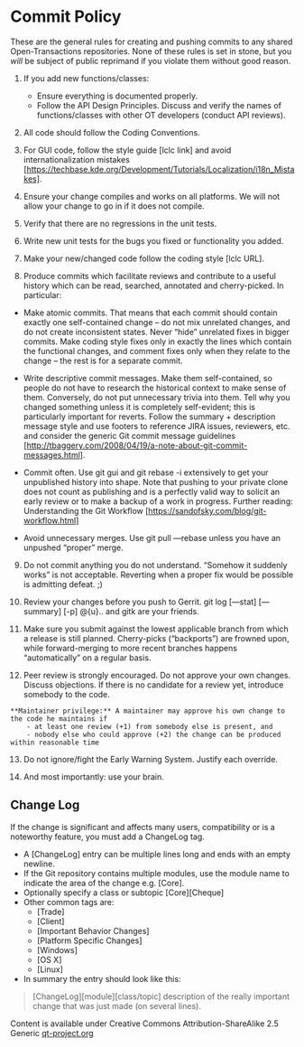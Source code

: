 **Commit Policy**
=================

These are the general rules for creating and pushing commits to any shared Open-Transactions repositories. None of these rules is set in stone, but you *will* be subject of public reprimand if you violate them without good reason.

 1. If you add new functions/classes:
    - Ensure everything is documented properly.
    - Follow the API Design Principles. Discuss and verify the names of functions/classes with other OT developers (conduct API reviews).

 2. All code should follow the Coding Conventions.

 3. For GUI code, follow the style guide [lclc link] and avoid internationalization mistakes [https://techbase.kde.org/Development/Tutorials/Localization/i18n_Mistakes].

 4. Ensure your change compiles and works on all platforms. We will not allow your change to go in if it does not compile.

 5. Verify that there are no regressions in the unit tests.

 6. Write new unit tests for the bugs you fixed or functionality you added.

 7. Make your new/changed code follow the coding style [lclc URL].

 8. Produce commits which facilitate reviews and contribute to a useful history which can be read, searched, annotated and cherry-picked. In particular:

  - Make atomic commits. That means that each commit should contain
    exactly one self-contained change – do not mix unrelated changes, and
    do not create inconsistent states. Never “hide” unrelated fixes in
    bigger commits. Make coding style fixes only in exactly the lines
    which contain the functional changes, and comment fixes only when
    they relate to the change – the rest is for a separate commit.
 
  - Write descriptive commit messages. Make them self-contained, so
    people do not have to research the historical context to make sense
    of them. Conversely, do not put unnecessary trivia into them. Tell
    why you changed something unless it is completely self-evident; this
    is particularly important for reverts. Follow the summary +
    description message style and use footers to reference JIRA issues,
    reviewers, etc. and consider the generic Git commit message
    guidelines [http://tbaggery.com/2008/04/19/a-note-about-git-commit-messages.html].
     
  - Commit often. Use git gui and git rebase -i extensively to get your
    unpublished history into shape. Note that pushing to your private
    clone does not count as publishing and is a perfectly valid way to
    solicit an early review or to make a backup of a work in progress.
    Further reading: Understanding the Git Workflow
    [https://sandofsky.com/blog/git-workflow.html]
 
  - Avoid unnecessary merges. Use git pull —rebase unless you have an
    unpushed “proper” merge.

 9. Do not commit anything you do not understand. “Somehow it suddenly works” is not acceptable. Reverting when a proper fix would be possible is admitting defeat. ;)

 10. Review your changes before you push to Gerrit. git log [—stat] [—summary] [-p] @{u}.. and gitk are your friends.

 11. Make sure you submit against the lowest applicable branch from which a release is still planned. Cherry-picks (“backports”) are frowned upon, while forward-merging to more recent branches happens “automatically” on a regular basis.

 12. Peer review is strongly encouraged. Do not approve your own changes. Discuss objections. If there is no candidate for a review yet, introduce somebody to the code.

    **Maintainer privilege:** A maintainer may approve his own change to the code he maintains if
        - at least one review (+1) from somebody else is present, and
        - nobody else who could approve (+2) the change can be produced within reasonable time

 13. Do not ignore/fight the Early Warning System. Justify each override.

 14. And most importantly: use your brain.




**Change Log**
----------

If the change is significant and affects many users, compatibility or is a noteworthy feature, you must add a ChangeLog tag.
* A [ChangeLog] entry can be multiple lines long and ends with an empty newline.
* If the Git repository contains multiple modules, use the module name to indicate the area of the change e.g. [Core].
* Optionally specify a class or subtopic [Core][Cheque]
* Other common tags are:
    * [Trade]
    * [Client]
    * [Important Behavior Changes]
    * [Platform Specific Changes]
    * [Windows]
    * [OS X]
    * [Linux]
* In summary the entry should look like this:

>  [ChangeLog][module][class/topic] description of the really important
> change that was just made (on several lines).


Content is available under Creative Commons Attribution-ShareAlike 2.5 Generic
[qt-project.org](http://qt-project.org/wiki/Commit_Policy)
